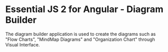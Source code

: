 # Essential JS 2 for Angular - Diagram Builder

The diagram builder application is used to create the diagrams such as "Flow Charts", "MindMap Diagrams" and "Organization Chart" through Visual Interface.
